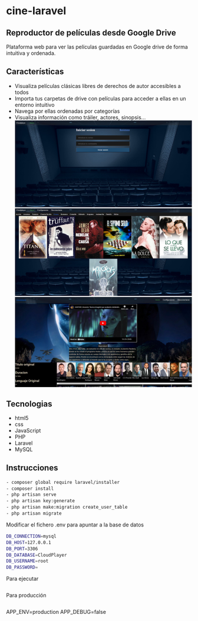 # cine-laravel

## Reproductor de películas desde Google Drive


Plataforma web para ver las películas guardadas en Google drive de forma intuitiva y ordenada.
## Características

- Visualiza películas clásicas libres de derechos de autor accesibles a todos
- Importa tus carpetas de drive con películas para acceder a ellas en un entorno intuitivo
- Navega por ellas ordenadas por categorías
- Visualiza información como tráiler, actores, sinopsis...
![](https://raw.githubusercontent.com/MarcpTr/cine-laravel/main/login.JPG)
![](https://raw.githubusercontent.com/MarcpTr/cine-laravel/main/principal.JPG)
![](https://raw.githubusercontent.com/MarcpTr/cine-laravel/main/info.JPG)

## Tecnologias
- html5
- css
- JavaScript
- PHP
- Laravel
- MySQL

## Instrucciones
```sh
- composer global require laravel/installer
- composer install
- php artisan serve 
- php artisan key:generate
- php artisan make:migration create_user_table
- php artisan migrate
```


Modificar el fichero .env para apuntar a la base de datos
```sh
DB_CONNECTION=mysql
DB_HOST=127.0.0.1
DB_PORT=3306
DB_DATABASE=CloudPlayer
DB_USERNAME=root
DB_PASSWORD=
```
Para ejecutar
```sh

```


Para producción
```sh
```
APP_ENV=production
APP_DEBUG=false
```
